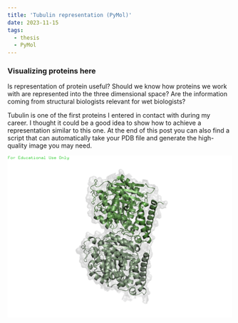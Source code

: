 ```yaml
---
title: 'Tubulin representation (PyMol)'
date: 2023-11-15
tags:
  - thesis
  - PyMol
---
```


### Visualizing proteins here

Is representation of protein useful? 
Should we know how proteins we work with are represented into the three dimensional space? 
Are the information coming from structural biologists relevant for wet biologists? 

Tubulin is one of the first proteins I entered in contact with during my career. I thought it could be a good idea to show how to achieve a representation similar to this one. 
At the end of this post you can also find a script that can automatically take your PDB file and generate the high-quality image you may need. 

![Tubulin](../images/Tub20231115.png)
